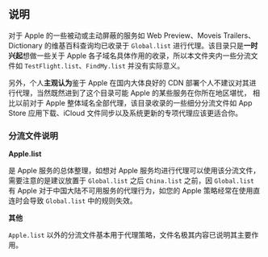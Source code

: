 ## 说明

对于 Apple 的一些被动或主动屏蔽的服务如 Web Preview、Moveis Trailers、Dictionary 的维基百科查询均已收录于 `Global.list` 进行代理。该目录只是**一时兴起**想做一些关于 Apple 各子域名具体作用的收录，所以本文件夹内一些分流文件如 `TestFlight.list`、`FindMy.list` 并没有实际意义。

另外，个人**主观认为**鉴于 Apple 在国内大体良好的 CDN 部署个人不建议对其进行代理，当然既然进到了这个目录可能 Apple 的某些服务在你所在地区堪忧，
相比以前对于 Apple 整体域名全部代理，该目录收录的一些细分分流文件如 App Store 应用下载、iCloud 文件同步以及系统更新的专项代理应该更适合你。

### 分流文件说明

**Apple.list**

是 Apple 服务的总体整理，如想对 Apple 服务均进行代理可以使用该分流文件，需要注意的是建议放置于 `Global.list` 之后 `China.list` 之前，因 `Global.list` 有 Apple 对于中国大陆不可用服务的代理行为，如您的 Apple 策略经常在使用直连时会导致 `Global.list` 中的规则失效。

**其他**

`Apple.list` 以外的分流文件基本用于代理策略，文件名极其内容已说明其主要作用。
